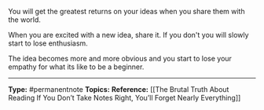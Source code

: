 You will get the greatest returns on your ideas when you share them with the world. 

When you are excited with a new idea, share it. If you don't you will slowly start to lose enthusiasm. 

The idea becomes more and more obvious and you start to lose your empathy for what its like to be a beginner.


----
**Type:** #permanentnote 
**Topics:**
**Reference:** [[The Brutal Truth About Reading If You Don’t Take Notes Right, You’ll Forget Nearly Everything]]

